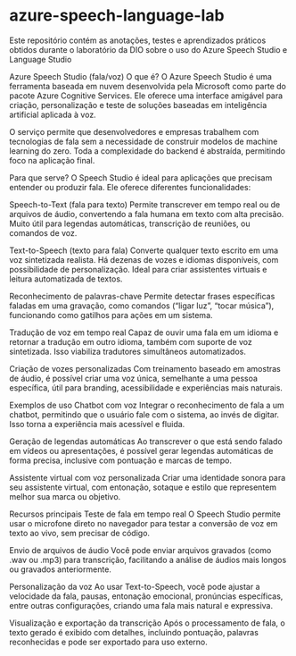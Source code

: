 # azure-speech-language-lab
Este repositório contém as anotações, testes e aprendizados práticos obtidos durante o laboratório da DIO sobre o uso do Azure Speech Studio e Language Studio

Azure Speech Studio (fala/voz)
 O que é?
O Azure Speech Studio é uma ferramenta baseada em nuvem desenvolvida pela Microsoft como parte do pacote Azure Cognitive Services. Ele oferece uma interface amigável para criação, personalização e teste de soluções baseadas em inteligência artificial aplicada à voz.

O serviço permite que desenvolvedores e empresas trabalhem com tecnologias de fala sem a necessidade de construir modelos de machine learning do zero. Toda a complexidade do backend é abstraída, permitindo foco na aplicação final.

 Para que serve?
O Speech Studio é ideal para aplicações que precisam entender ou produzir fala. Ele oferece diferentes funcionalidades:

 Speech-to-Text (fala para texto)
Permite transcrever em tempo real ou de arquivos de áudio, convertendo a fala humana em texto com alta precisão. Muito útil para legendas automáticas, transcrição de reuniões, ou comandos de voz.

 Text-to-Speech (texto para fala)
Converte qualquer texto escrito em uma voz sintetizada realista. Há dezenas de vozes e idiomas disponíveis, com possibilidade de personalização. Ideal para criar assistentes virtuais e leitura automatizada de textos.

 Reconhecimento de palavras-chave
Permite detectar frases específicas faladas em uma gravação, como comandos (“ligar luz”, “tocar música”), funcionando como gatilhos para ações em um sistema.

 Tradução de voz em tempo real
Capaz de ouvir uma fala em um idioma e retornar a tradução em outro idioma, também com suporte de voz sintetizada. Isso viabiliza tradutores simultâneos automatizados.

 Criação de vozes personalizadas
Com treinamento baseado em amostras de áudio, é possível criar uma voz única, semelhante a uma pessoa específica, útil para branding, acessibilidade e experiências mais naturais.

 Exemplos de uso
 Chatbot com voz
Integrar o reconhecimento de fala a um chatbot, permitindo que o usuário fale com o sistema, ao invés de digitar. Isso torna a experiência mais acessível e fluida.

 Geração de legendas automáticas
Ao transcrever o que está sendo falado em vídeos ou apresentações, é possível gerar legendas automáticas de forma precisa, inclusive com pontuação e marcas de tempo.

 Assistente virtual com voz personalizada
Criar uma identidade sonora para seu assistente virtual, com entonação, sotaque e estilo que representem melhor sua marca ou objetivo.

 Recursos principais
 Teste de fala em tempo real
O Speech Studio permite usar o microfone direto no navegador para testar a conversão de voz em texto ao vivo, sem precisar de código.

 Envio de arquivos de áudio
Você pode enviar arquivos gravados (como .wav ou .mp3) para transcrição, facilitando a análise de áudios mais longos ou gravados anteriormente.

 Personalização da voz
Ao usar Text-to-Speech, você pode ajustar a velocidade da fala, pausas, entonação emocional, pronúncias específicas, entre outras configurações, criando uma fala mais natural e expressiva.

 Visualização e exportação da transcrição
Após o processamento de fala, o texto gerado é exibido com detalhes, incluindo pontuação, palavras reconhecidas e pode ser exportado para uso externo.
